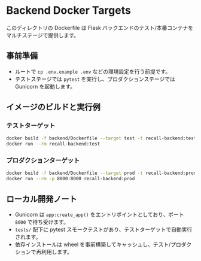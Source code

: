 # Backend Docker Targets

このディレクトリの Dockerfile は Flask バックエンドのテスト/本番コンテナをマルチステージで提供します。

## 事前準備
- ルートで `cp .env.example .env` などの環境設定を行う前提です。
- テストステージでは `pytest` を実行し、プロダクションステージでは Gunicorn を起動します。

## イメージのビルドと実行例

### テストターゲット
```bash
docker build -f backend/Dockerfile --target test -t recall-backend:test .
docker run --rm recall-backend:test
```

### プロダクションターゲット
```bash
docker build -f backend/Dockerfile --target prod -t recall-backend:prod .
docker run --rm -p 8000:8000 recall-backend:prod
```

## ローカル開発ノート
- Gunicorn は `app:create_app()` をエントリポイントとしており、ポート `8000` で待ち受けます。
- `tests/` 配下に pytest スモークテストがあり、テストターゲットで自動実行されます。
- 依存インストールは wheel を事前構築してキャッシュし、テスト/プロダクションで再利用します。
